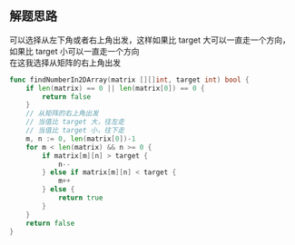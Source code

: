 <a name="KJI7y"></a>

## 解题思路

可以选择从左下角或者右上角出发，这样如果比 target 大可以一直走一个方向，如果比 target 小可以一直走一个方向  
在这我选择从矩阵的右上角出发

<a name="d61UJ"></a>

```go
func findNumberIn2DArray(matrix [][]int, target int) bool {
    if len(matrix) == 0 || len(matrix[0]) == 0 {
        return false
    }
    // 从矩阵的右上角出发
    // 当值比 target 大，往左走
    // 当值比 target 小，往下走
    m, n := 0, len(matrix[0])-1
    for m < len(matrix) && n >= 0 {
        if matrix[m][n] > target {
            n--
        } else if matrix[m][n] < target {
            m++
        } else {
            return true
        }
    }
    return false
}
```

